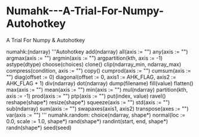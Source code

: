 # Numahk---A-Trial-For-Numpy-Autohotkey
A Trial For Numpy &amp; Autohotkey

numahk:(ndarray)
'''Autohotkey
        add(ndarray)
        all(axis := "")
        any(axis := "")
        argmax(axis := "")
        argmin(axis := "")
        argpartition(kth, axis := -1)
        astype(dtype)
        choose(choices)
        clone()
        clip(ndarray_min, ndarray_max)
        compress(condition, axis := "")
        copy()
        cumprod(axis := "")
        cumsum(axis := "")
        diag(offset := 0)
        diagonal(offset := 0, axis1 := AHK_FLAG, axis2 := AHK_FLAG + 1)
        div(ndarray)
        dot(ndarray)
        dump(filename)
        fill(value)
        flatten()
        max(axis := "")
        mean(axis := "")
        min(axis := "")
        mul(ndarray)
        partition(kth, axis := -1)
        prod(axis := "")
        ptp(axis := "")
        put(index, value)
        ravel()
        reshape(shape*)
        resize(shape*)
        squeeze(axis := "")
        std(axis := "")
        sub(ndarray)
        sum(axis := "")
        swapaxes(axis1, axis2)
        transpose(axes := "")
        var(axis := "")
'''
numahk.random:
        choice(ndarray, shape*)
        normal(loc := 0.0, scale := 1.0, shape*)
        rand(shape*)
        randint(start, end, shape*)
        randn(shape*)
        seed(seed)
